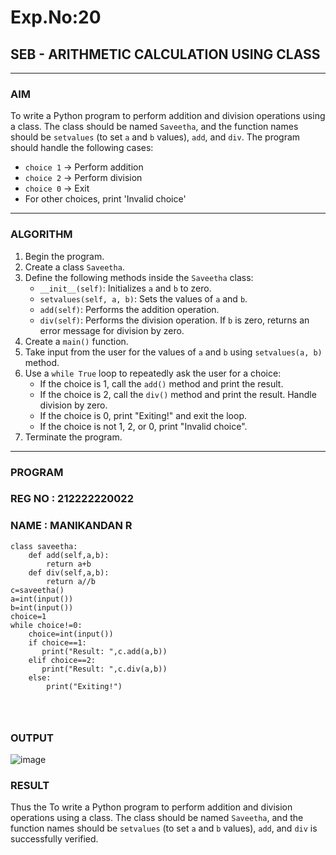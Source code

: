 # Exp.No:20  
## SEB - ARITHMETIC CALCULATION USING CLASS

---

### AIM  
To write a Python program to perform addition and division operations using a class. The class should be named `Saveetha`, and the function names should be `setvalues` (to set `a` and `b` values), `add`, and `div`. The program should handle the following cases:  
- `choice 1` → Perform addition  
- `choice 2` → Perform division  
- `choice 0` → Exit  
- For other choices, print 'Invalid choice'

---

### ALGORITHM

1. Begin the program.  
2. Create a class `Saveetha`.  
3. Define the following methods inside the `Saveetha` class:  
   - `__init__(self)`: Initializes `a` and `b` to zero.  
   - `setvalues(self, a, b)`: Sets the values of `a` and `b`.  
   - `add(self)`: Performs the addition operation.  
   - `div(self)`: Performs the division operation. If `b` is zero, returns an error message for division by zero.  
4. Create a `main()` function.  
5. Take input from the user for the values of `a` and `b` using `setvalues(a, b)` method.  
6. Use a `while True` loop to repeatedly ask the user for a choice:  
   - If the choice is 1, call the `add()` method and print the result.  
   - If the choice is 2, call the `div()` method and print the result. Handle division by zero.  
   - If the choice is 0, print "Exiting!" and exit the loop.  
   - If the choice is not 1, 2, or 0, print "Invalid choice".  
7. Terminate the program.

---

### PROGRAM
### REG NO : 212222220022
### NAME : MANIKANDAN R
```
class saveetha:
    def add(self,a,b):
        return a+b
    def div(self,a,b):
        return a//b
c=saveetha()
a=int(input())
b=int(input())
choice=1
while choice!=0:
    choice=int(input())
    if choice==1:
       print("Result: ",c.add(a,b))
    elif choice==2:
       print("Result: ",c.div(a,b))
    else:
        print("Exiting!")
        
    


```

### OUTPUT
![image](https://github.com/user-attachments/assets/8761abc3-6a2a-4b68-83ea-d886560f262a)


### RESULT
Thus the To write a Python program to perform addition and division operations using a class. The class should be named `Saveetha`, and the function names should be `setvalues` (to set `a` and `b` values), `add`, and `div` is successfully verified. 
